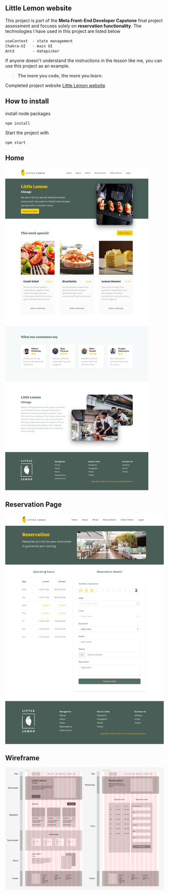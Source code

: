 ## **Little Lemon website**
This project is part of the **Meta Front-End Developer Capstone** final project assessment and focuses solely on **reservation functionality**. The technologies I have used in this project are listed below

    useContext 	- state management
    Chakra-UI 	- main UI
    Antd		- datepicker

If anyone doesn't understand the instructions in the lesson like me, you can use this project as an example.

> **The more you code, the more you learn.**

Completed project website
[Little Lemon website](https://social-mern-image-nhvl2sce2q-as.a.run.app/)

## **How to install**
install node packages

    npm install

Start the project with

    npm start

## **Home**
![enter image description here](https://github.com/tOxicV4p0r/little-lemon/blob/main/home_.png?raw=true)

## **Reservation Page**
![enter image description here](https://github.com/tOxicV4p0r/little-lemon/blob/main/reservation.png?raw=true)

## **Wireframe**
![enter image description here](https://github.com/tOxicV4p0r/little-lemon/blob/main/wireframe.png?raw=true)